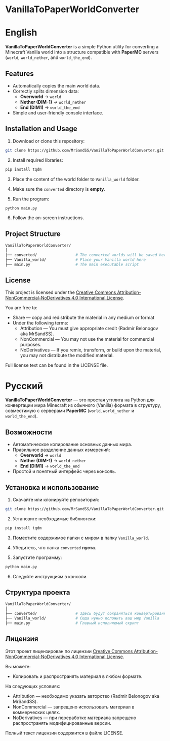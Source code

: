 # VanillaToPaperWorldConverter


# English

**VanillaToPaperWorldConverter** is a simple Python utility for converting a Minecraft Vanilla world into a structure compatible with **PaperMC** servers (`world`, `world_nether`, and `world_the_end`).

## Features

- Automatically copies the main world data.
- Correctly splits dimension data:
  - **Overworld** → `world`
  - **Nether (DIM-1)** → `world_nether`
  - **End (DIM1)** → `world_the_end`
- Simple and user-friendly console interface.

## Installation and Usage

1. Download or clone this repository:

```bash
git clone https://github.com/MrSandSS/VanillaToPaperWorldConverter.git
```

2. Install required libraries:

```bash
pip install tqdm
```

3. Place the content of the world folder to `Vanilla_world` folder.

4. Make sure the `converted` directory is **empty**.

5. Run the program:

```bash
python main.py
```

6. Follow the on-screen instructions.

## Project Structure

```bash
VanillaToPaperWorldConverter/
│
├── converted/                 # The converted worlds will be saved here
├── Vanilla_world/             # Place your Vanilla world here
├── main.py                    # The main executable script
```

## License

This project is licensed under the [Creative Commons Attribution-NonCommercial-NoDerivatives 4.0 International License](https://creativecommons.org/licenses/by-nc-nd/4.0/).

You are free to:
- Share — copy and redistribute the material in any medium or format
- Under the following terms:
  - Attribution — You must give appropriate credit (Radmir Belonogov aka MrSandSS).
  - NonCommercial — You may not use the material for commercial purposes.
  - NoDerivatives — If you remix, transform, or build upon the material, you may not distribute the modified material.

Full license text can be found in the LICENSE file.



# Русский

**VanillaToPaperWorldConverter** — это простая утилита на Python для конвертации мира Minecraft из обычного (Vanilla) формата в структуру, совместимую с серверами **PaperMC** (`world`, `world_nether` и `world_the_end`).

## Возможности

- Автоматическое копирование основных данных мира.
- Правильное разделение данных измерений:
  - **Overworld** → `world`
  - **Nether (DIM-1)** → `world_nether`
  - **End (DIM1)** → `world_the_end`
- Простой и понятный интерфейс через консоль.

## Установка и использование

1. Скачайте или клонируйте репозиторий:

```bash
git clone https://github.com/MrSandSS/VanillaToPaperWorldConverter.git
```

2. Установите необходимые библиотеки:

```bash
pip install tqdm
```

3. Поместите содержимое папки с миром в папку `Vanilla_world`.

4. Убедитесь, что папка `converted` **пуста**.

5. Запустите программу:

```bash
python main.py
```

6. Следуйте инструкциям в консоли.

## Структура проекта

```bash
VanillaToPaperWorldConverter/
│
├── converted/                 # Здесь будут сохраняться конвертированные миры
├── Vanilla_world/             # Сюда нужно положить ваш мир Vanilla
├── main.py                    # Главный исполняемый скрипт
```

## Лицензия

Этот проект лицензирован по лицензии [Creative Commons Attribution-NonCommercial-NoDerivatives 4.0 International License](https://creativecommons.org/licenses/by-nc-nd/4.0/).

Вы можете:
- Копировать и распространять материал в любом формате.

На следующих условиях:
- Attribution — необходимо указать авторство (Radmir Belonogov aka MrSandSS).
- NonCommercial — запрещено использовать материал в коммерческих целях.
- NoDerivatives — при переработке материала запрещено распространять модифицированные версии.

Полный текст лицензии содержится в файле LICENSE.
